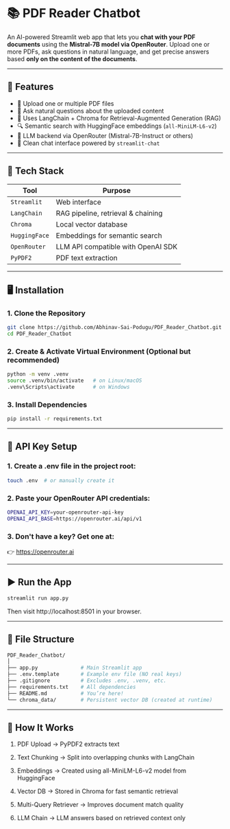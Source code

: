# 📚 PDF Reader Chatbot

An AI-powered Streamlit web app that lets you **chat with your PDF documents** using the **Mistral-7B model via OpenRouter**. Upload one or more PDFs, ask questions in natural language, and get precise answers based **only on the content of the documents**.

---

## 🚀 Features

- 📄 Upload one or multiple PDF files
- 🤖 Ask natural questions about the uploaded content
- 🧠 Uses LangChain + Chroma for Retrieval-Augmented Generation (RAG)
- 🔍 Semantic search with HuggingFace embeddings (`all-MiniLM-L6-v2`)
- 🔗 LLM backend via OpenRouter (Mistral-7B-Instruct or others)
- 💬 Clean chat interface powered by `streamlit-chat`

---

## 🧱 Tech Stack

| Tool             | Purpose                                |
|------------------|----------------------------------------|
| `Streamlit`      | Web interface                          |
| `LangChain`      | RAG pipeline, retrieval & chaining     |
| `Chroma`         | Local vector database                  |
| `HuggingFace`    | Embeddings for semantic search         |
| `OpenRouter`     | LLM API compatible with OpenAI SDK     |
| `PyPDF2`         | PDF text extraction                    |

---

## 🖥️ Installation

### 1. Clone the Repository

```bash
git clone https://github.com/Abhinav-Sai-Podugu/PDF_Reader_Chatbot.git
cd PDF_Reader_Chatbot
```

### 2. Create & Activate Virtual Environment (Optional but recommended)

```bash
python -m venv .venv
source .venv/bin/activate   # on Linux/macOS
.venv\Scripts\activate      # on Windows
```

### 3. Install Dependencies

```bash
pip install -r requirements.txt
```

---

## 🔐 API Key Setup

### 1. Create a .env file in the project root:

```bash
touch .env  # or manually create it
```

### 2. Paste your OpenRouter API credentials:

```bash
OPENAI_API_KEY=your-openrouter-api-key
OPENAI_API_BASE=https://openrouter.ai/api/v1
```

### 3. Don't have a key? Get one at:

👉 https://openrouter.ai

---

## ▶️ Run the App

```bash
streamlit run app.py
```

Then visit http://localhost:8501 in your browser.

---

## 📁 File Structure

```bash
PDF_Reader_Chatbot/
│
├── app.py              # Main Streamlit app
├── .env.template       # Example env file (NO real keys)
├── .gitignore          # Excludes .env, .venv, etc.
├── requirements.txt    # All dependencies
├── README.md           # You’re here!
└── chroma_data/        # Persistent vector DB (created at runtime)
```

---

## 🧪 How It Works

1. PDF Upload → PyPDF2 extracts text

2. Text Chunking → Split into overlapping chunks with LangChain

3. Embeddings → Created using all-MiniLM-L6-v2 model from HuggingFace

4. Vector DB → Stored in Chroma for fast semantic retrieval

5. Multi-Query Retriever → Improves document match quality

6. LLM Chain → LLM answers based on retrieved context only

   
